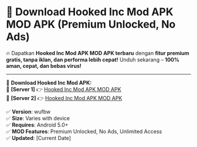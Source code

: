 # 🚀 Download Hooked Inc Mod APK MOD APK (Premium Unlocked, No Ads)  

🔥 Dapatkan **Hooked Inc Mod APK MOD APK terbaru** dengan **fitur premium gratis, tanpa iklan, dan performa lebih cepat!** Unduh sekarang – **100% aman, cepat, dan bebas virus!**  

---


🔽 **Download Hooked Inc Mod APK:**  
🔹 **[Server 1]** 👉 [Hooked Inc Mod APK MOD APK](https://apkcomod.com?title=Hooked_Inc_Mod_APK)  
🔹 **[Server 2]** 👉 [Hooked Inc Mod APK MOD APK](https://apkcomod.com?title=Hooked_Inc_Mod_APK)  


✅ **Version**: wufbw  
✅ **Size**: Varies with device  
✅ **Requires**: Android 5.0+  
✅ **MOD Features**: Premium Unlocked, No Ads, Unlimited Access  
✅ **Updated**: [Current Date]  